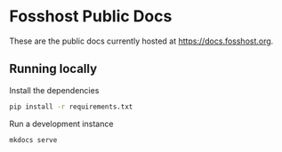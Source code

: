 # Fosshost Public Docs
These are the public docs currently hosted at https://docs.fosshost.org.
## Running locally
Install the dependencies
```bash
pip install -r requirements.txt
```

Run a development instance
```bash
mkdocs serve
```
